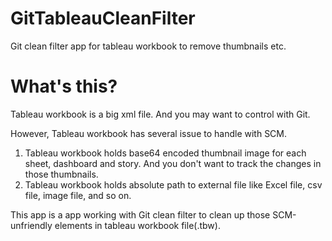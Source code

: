 # GitTableauCleanFilter
Git clean filter app for tableau workbook to remove thumbnails etc.


# What's this?

Tableau workbook is a big xml file. And you may want to control with Git.

However, Tableau workbook has several issue to handle with SCM.

1. Tableau workbook holds base64 encoded thumbnail image for each sheet, dashboard and story. And you don't want to track the changes in those thumbnails.
1. Tableau workbook holds absolute path to external file like Excel file, csv file, image file, and so on.

This app is a app working with Git clean filter to clean up those SCM-unfriendly elements in tableau workbook file(.tbw).  
